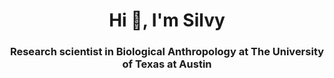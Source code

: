<h1 align="center">Hi 👋, I'm Silvy</h1>
<h3 align="center">Research scientist in Biological Anthropology at The University of Texas at Austin</h3>

